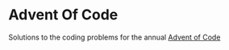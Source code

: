 Advent Of Code
=============

Solutions to the coding problems for the annual [Advent of Code]

[Advent Of Code]: http://adventofcode.com